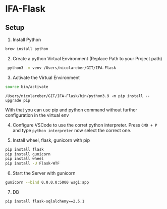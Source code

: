 # IFA-Flask

## Setup

1. Install Python

```bash
brew install python
```

2. Create a python Virtual Environment (Replace Path to your Project path)

```bash
 python3 -m venv /Users/nicolareber/GIT/IFA-Flask
```

3. Activate the Virtual Environment

```bash
source bin/activate
```

```pip upgrade
/Users/nicolareber/GIT/IFA-Flask/bin/python3.9 -m pip install --upgrade pip
```
With that you can use pip and python command without further configuration in the virtual env

4. Configure VSCode to use the corret python interpreter. Press `CMD + P` and type `python interpreter` now select the correct one.

5. Install wheel, flask, gunicorn with pip
```bash
pip install flask
pip install gunicorn
pip install wheel
pip install -U Flask-WTF
```

6. Start the Server with gunicorn

```bash
gunicorn --bind 0.0.0.0:5000 wsgi:app     
```

7. DB
```bash
pip install flask-sqlalchemy==2.5.1
````


